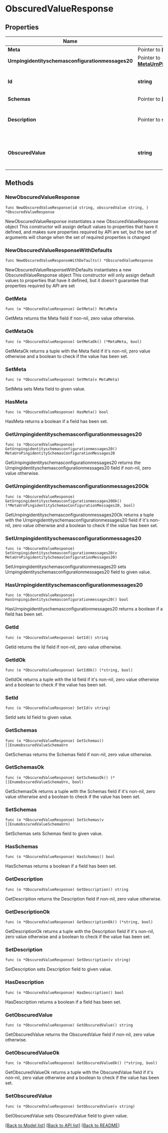 # ObscuredValueResponse

## Properties

Name | Type | Description | Notes
------------ | ------------- | ------------- | -------------
**Meta** | Pointer to [**MetaMeta**](MetaMeta.md) |  | [optional] 
**Urnpingidentityschemasconfigurationmessages20** | Pointer to [**MetaUrnPingidentitySchemasConfigurationMessages20**](MetaUrnPingidentitySchemasConfigurationMessages20.md) |  | [optional] 
**Id** | **string** | Name of the Obscured Value | 
**Schemas** | Pointer to [**[]EnumobscuredValueSchemaUrn**](EnumobscuredValueSchemaUrn.md) |  | [optional] 
**Description** | Pointer to **string** | A description for this Obscured Value | [optional] 
**ObscuredValue** | **string** | The value to be stored in an obscured form. | 

## Methods

### NewObscuredValueResponse

`func NewObscuredValueResponse(id string, obscuredValue string, ) *ObscuredValueResponse`

NewObscuredValueResponse instantiates a new ObscuredValueResponse object
This constructor will assign default values to properties that have it defined,
and makes sure properties required by API are set, but the set of arguments
will change when the set of required properties is changed

### NewObscuredValueResponseWithDefaults

`func NewObscuredValueResponseWithDefaults() *ObscuredValueResponse`

NewObscuredValueResponseWithDefaults instantiates a new ObscuredValueResponse object
This constructor will only assign default values to properties that have it defined,
but it doesn't guarantee that properties required by API are set

### GetMeta

`func (o *ObscuredValueResponse) GetMeta() MetaMeta`

GetMeta returns the Meta field if non-nil, zero value otherwise.

### GetMetaOk

`func (o *ObscuredValueResponse) GetMetaOk() (*MetaMeta, bool)`

GetMetaOk returns a tuple with the Meta field if it's non-nil, zero value otherwise
and a boolean to check if the value has been set.

### SetMeta

`func (o *ObscuredValueResponse) SetMeta(v MetaMeta)`

SetMeta sets Meta field to given value.

### HasMeta

`func (o *ObscuredValueResponse) HasMeta() bool`

HasMeta returns a boolean if a field has been set.

### GetUrnpingidentityschemasconfigurationmessages20

`func (o *ObscuredValueResponse) GetUrnpingidentityschemasconfigurationmessages20() MetaUrnPingidentitySchemasConfigurationMessages20`

GetUrnpingidentityschemasconfigurationmessages20 returns the Urnpingidentityschemasconfigurationmessages20 field if non-nil, zero value otherwise.

### GetUrnpingidentityschemasconfigurationmessages20Ok

`func (o *ObscuredValueResponse) GetUrnpingidentityschemasconfigurationmessages20Ok() (*MetaUrnPingidentitySchemasConfigurationMessages20, bool)`

GetUrnpingidentityschemasconfigurationmessages20Ok returns a tuple with the Urnpingidentityschemasconfigurationmessages20 field if it's non-nil, zero value otherwise
and a boolean to check if the value has been set.

### SetUrnpingidentityschemasconfigurationmessages20

`func (o *ObscuredValueResponse) SetUrnpingidentityschemasconfigurationmessages20(v MetaUrnPingidentitySchemasConfigurationMessages20)`

SetUrnpingidentityschemasconfigurationmessages20 sets Urnpingidentityschemasconfigurationmessages20 field to given value.

### HasUrnpingidentityschemasconfigurationmessages20

`func (o *ObscuredValueResponse) HasUrnpingidentityschemasconfigurationmessages20() bool`

HasUrnpingidentityschemasconfigurationmessages20 returns a boolean if a field has been set.

### GetId

`func (o *ObscuredValueResponse) GetId() string`

GetId returns the Id field if non-nil, zero value otherwise.

### GetIdOk

`func (o *ObscuredValueResponse) GetIdOk() (*string, bool)`

GetIdOk returns a tuple with the Id field if it's non-nil, zero value otherwise
and a boolean to check if the value has been set.

### SetId

`func (o *ObscuredValueResponse) SetId(v string)`

SetId sets Id field to given value.


### GetSchemas

`func (o *ObscuredValueResponse) GetSchemas() []EnumobscuredValueSchemaUrn`

GetSchemas returns the Schemas field if non-nil, zero value otherwise.

### GetSchemasOk

`func (o *ObscuredValueResponse) GetSchemasOk() (*[]EnumobscuredValueSchemaUrn, bool)`

GetSchemasOk returns a tuple with the Schemas field if it's non-nil, zero value otherwise
and a boolean to check if the value has been set.

### SetSchemas

`func (o *ObscuredValueResponse) SetSchemas(v []EnumobscuredValueSchemaUrn)`

SetSchemas sets Schemas field to given value.

### HasSchemas

`func (o *ObscuredValueResponse) HasSchemas() bool`

HasSchemas returns a boolean if a field has been set.

### GetDescription

`func (o *ObscuredValueResponse) GetDescription() string`

GetDescription returns the Description field if non-nil, zero value otherwise.

### GetDescriptionOk

`func (o *ObscuredValueResponse) GetDescriptionOk() (*string, bool)`

GetDescriptionOk returns a tuple with the Description field if it's non-nil, zero value otherwise
and a boolean to check if the value has been set.

### SetDescription

`func (o *ObscuredValueResponse) SetDescription(v string)`

SetDescription sets Description field to given value.

### HasDescription

`func (o *ObscuredValueResponse) HasDescription() bool`

HasDescription returns a boolean if a field has been set.

### GetObscuredValue

`func (o *ObscuredValueResponse) GetObscuredValue() string`

GetObscuredValue returns the ObscuredValue field if non-nil, zero value otherwise.

### GetObscuredValueOk

`func (o *ObscuredValueResponse) GetObscuredValueOk() (*string, bool)`

GetObscuredValueOk returns a tuple with the ObscuredValue field if it's non-nil, zero value otherwise
and a boolean to check if the value has been set.

### SetObscuredValue

`func (o *ObscuredValueResponse) SetObscuredValue(v string)`

SetObscuredValue sets ObscuredValue field to given value.



[[Back to Model list]](../README.md#documentation-for-models) [[Back to API list]](../README.md#documentation-for-api-endpoints) [[Back to README]](../README.md)


